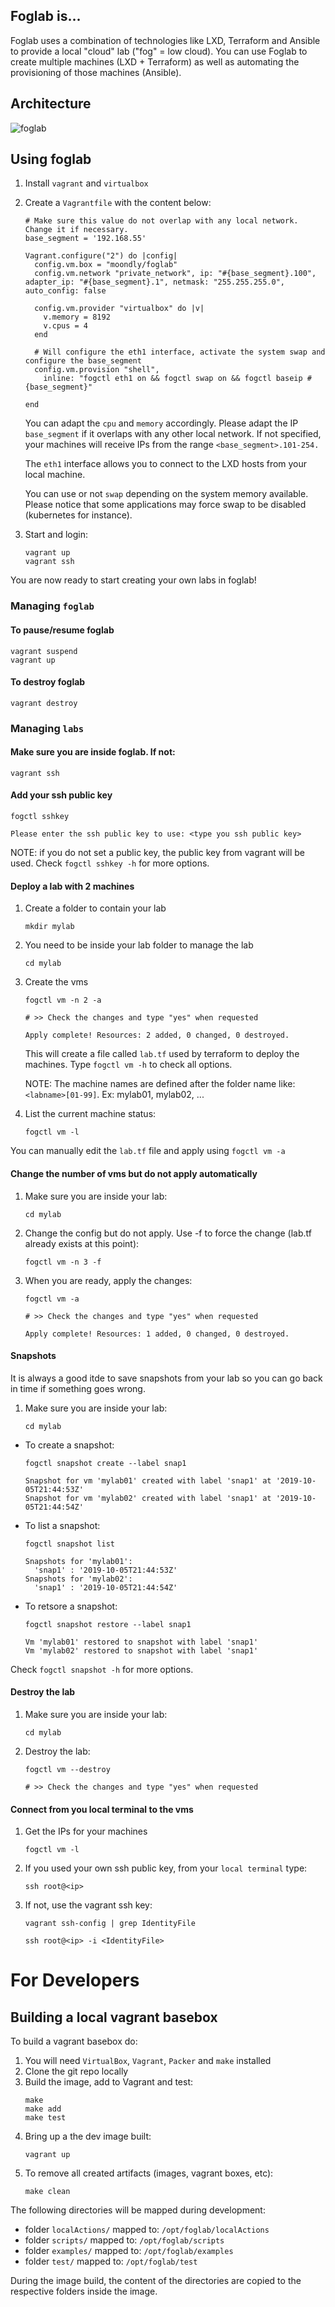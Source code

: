 ## Foglab is...
Foglab uses a combination of technologies like LXD, Terraform and Ansible to provide a local "cloud" lab ("fog" = low cloud). You can use Foglab to create multiple machines (LXD + Terraform) as well as automating the provisioning of those machines (Ansible).

## Architecture
![foglab](./support/foglabDiagram.png "Foglab architecture")

## Using foglab
1. Install `vagrant` and `virtualbox`
1. Create a `Vagrantfile` with the content below:

    ```
    # Make sure this value do not overlap with any local network. Change it if necessary.
    base_segment = '192.168.55'

    Vagrant.configure("2") do |config|
      config.vm.box = "moondly/foglab"
      config.vm.network "private_network", ip: "#{base_segment}.100", adapter_ip: "#{base_segment}.1", netmask: "255.255.255.0", auto_config: false

      config.vm.provider "virtualbox" do |v|
        v.memory = 8192
        v.cpus = 4
      end

      # Will configure the eth1 interface, activate the system swap and configure the base_segment
      config.vm.provision "shell",
        inline: "fogctl eth1 on && fogctl swap on && fogctl baseip #{base_segment}"

    end
    ```

    You can adapt the `cpu` and `memory` accordingly. Please adapt the IP `base_segment` if it overlaps with any other local network. If not specified, your machines will receive IPs from the range `<base_segment>.101-254.`
    
    The `eth1` interface allows you to connect to the LXD hosts from your local machine. 
    
    You can use or not `swap` depending on the system memory available. Please notice that some applications may force swap to be disabled (kubernetes for instance).

1. Start and login:
    ```
    vagrant up
    vagrant ssh
    ``` 
You are now ready to start creating your own labs in foglab!

### Managing `foglab`
#### To pause/resume foglab
```
vagrant suspend
vagrant up
```

#### To destroy foglab
```
vagrant destroy
```

### Managing `labs`
#### Make sure you are inside foglab. If not:
```
vagrant ssh
```
#### Add your ssh public key
```
fogctl sshkey

Please enter the ssh public key to use: <type you ssh public key>
```
NOTE: if you do not set a public key, the public key from vagrant will be used. Check `fogctl sshkey -h` for more options.
#### Deploy a lab with 2 machines
1. Create a folder to contain your lab
    ```
    mkdir mylab
    ```
1. You need to be inside your lab folder to manage the lab
    ```
    cd mylab
    ```
1. Create the vms
    ```
    fogctl vm -n 2 -a
    
    # >> Check the changes and type "yes" when requested
    
    Apply complete! Resources: 2 added, 0 changed, 0 destroyed.
    ```
    This will create a file called `lab.tf` used by terraform to deploy the machines. Type `fogctl vm -h` to check all options. 
    
    NOTE: The machine names are defined after the folder name like: `<labname>[01-99]`. Ex: mylab01, mylab02, ...
1. List the current machine status:
    ```
    fogctl vm -l
    ```
You can manually edit the `lab.tf` file and apply using `fogctl vm -a`
#### Change the number of vms but do not apply automatically
1. Make sure you are inside your lab:
    ```
    cd mylab
    ```
1. Change the config but do not apply. Use -f to force the change (lab.tf already exists at this point):
    ```
    fogctl vm -n 3 -f
    ```
1. When you are ready, apply the changes:
    ```
    fogctl vm -a

    # >> Check the changes and type "yes" when requested

    Apply complete! Resources: 1 added, 0 changed, 0 destroyed.
    ```

#### Snapshots
It is always a good itde to save snapshots from your lab so you can go back in time if something goes wrong.
1. Make sure you are inside your lab:
    ```
    cd mylab
    ```
* To create a snapshot:
    ```
    fogctl snapshot create --label snap1

    Snapshot for vm 'mylab01' created with label 'snap1' at '2019-10-05T21:44:53Z'
    Snapshot for vm 'mylab02' created with label 'snap1' at '2019-10-05T21:44:54Z'
    ```
* To list a snapshot:
    ```
    fogctl snapshot list

    Snapshots for 'mylab01':
      'snap1' : '2019-10-05T21:44:53Z'
    Snapshots for 'mylab02':
      'snap1' : '2019-10-05T21:44:54Z'
    ```
* To retsore a snapshot:
    ```
    fogctl snapshot restore --label snap1

    Vm 'mylab01' restored to snapshot with label 'snap1'
    Vm 'mylab02' restored to snapshot with label 'snap1'
    ```
Check `fogctl snapshot -h` for more options.
#### Destroy the lab
1. Make sure you are inside your lab:
    ```
    cd mylab
    ```
1. Destroy the lab:
    ```
    fogctl vm --destroy

    # >> Check the changes and type "yes" when requested
    ```

#### Connect from you local terminal to the vms

1. Get the IPs for your machines
    ```
    fogctl vm -l
    ```
1. If you used your own ssh public key, from your `local terminal` type:
    ```
    ssh root@<ip> 
    ```
1. If not, use the vagrant ssh key:
    ```
    vagrant ssh-config | grep IdentityFile 
    
    ssh root@<ip> -i <IdentityFile>
    ```


# For Developers
## Building a local vagrant basebox
To build a vagrant basebox do:
1. You will need `VirtualBox`, `Vagrant`, `Packer` and `make` installed
1. Clone the git repo locally
1. Build the image, add to Vagrant and test:
    ```
    make
    make add
    make test
    ```
1. Bring up a the dev image built:
    ```
    vagrant up
    ```
1. To remove all created artifacts (images, vagrant boxes, etc):
    ```
    make clean
    ```
The following directories will be mapped during development:
* folder `localActions/` mapped to: `/opt/foglab/localActions`
* folder `scripts/` mapped to: `/opt/foglab/scripts`
* folder `examples/` mapped to: `/opt/foglab/examples`
* folder `test/` mapped to: `/opt/foglab/test`

During the image build, the content of the directories are copied to the respective folders inside the image.

